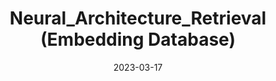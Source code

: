 ---
title: "Neural_Architecture_Retrieval (Embedding Database)"
collection: publications
permalink: https://github.com/TerryPei/NNSearch/blob/master/test/Neural_Architecture_Retrieval.pdf
excerpt: 'To discover similar neural architectures in an efficient and automatic manner, we define a new problem Neural Architecture Retrieval which retrieves a set of existing neural architectures which have similar designs to the query neural architecture. Existing graph pre-training strategies cannot address the computational graph in neural architectures due to the graph size and motifs. To fulfill this potential, we propose to divide the graph into motifs which are used to rebuild the macro graph to tackle these issues, and introduce multi-level contrastive learning to achieve accurate graph representation learning. Extensive evaluations on both human-designed and synthesized neural architectures demonstrate the superiority of our algorithm. Such a dataset which contains 12k real-world network architectures, as well as their embedding, is built for neural architecture retrieval.'
date: 2023-03-17
venue: 'UnderReview'
paperurl: 'https://github.com/TerryPei/NNSearch/blob/master/test/Neural_Architecture_Retrieval.pdf'
citation: ''
authors: 'Xiaohuan Pei, Yanxi Li, Chang Xu'
image: 'images/output.gif' 
code: 'https://github.com/TerryPei/NNSearchUI'
# page: 'https://github.com/TerryPei/AGCDM'
---